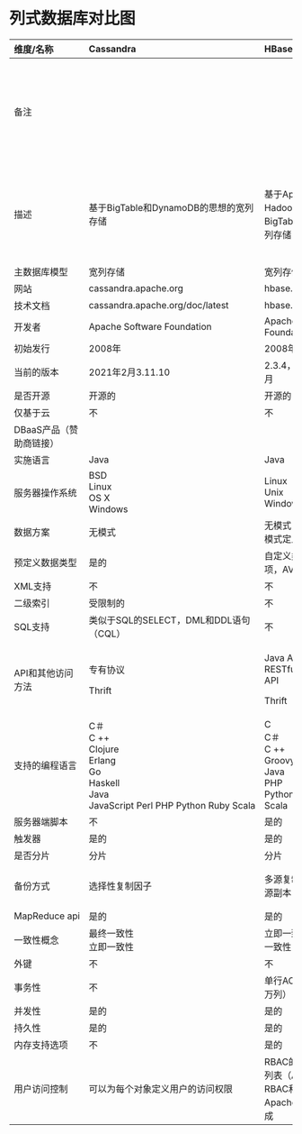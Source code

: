 <!--
 * @Author: wangzhichiao<https://github.com/wzc570738205>
 * @Date: 2021-03-29 16:08:33
 * @LastEditors: wangzhichiao<https://github.com/wzc570738205>
 * @LastEditTime: 2021-03-29 16:16:54
-->
# **列式数据库对比图**  

|**维度/名称**|**Cassandra**|**HBase** |**Hypertable**|
| :- | :- | :- | :- |
|备注|||Hypertable已于2016年3月停止进一步开发，并已从DB-Engines排名中删除。|
|描述|基于BigTable和DynamoDB的思想的宽列存储|基于Apache Hadoop和BigTable概念的大列存储|基于分布式文件系统（例如Hadoop）的开源BigTable实现|
|主数据库模型|宽列存储|宽列存储|宽列存储|
|网站|cassandra.apache.org|hbase.apache.org||
|技术文档|cassandra.apache.org/doc/latest|hbase.apache.org||
|开发者|Apache Software Foundation|Apache Software Foundation|Hypertable Inc.|
|初始发行|2008年|2008年|2009年|
|当前的版本|2021年2月3.11.10|2.3.4，2021年1月|0.9.8.11，2016年3月|
|是否开源|开源的|开源的|开源的|
|仅基于云|不|不|不|
|DBaaS产品（赞助商链接）||||
|实施语言|Java|Java|C ++|
|服务器操作系统|BSD<br>Linux<br>OS X<br>Windows|Linux<br>Unix<br>Windows|Linux<br>OS X<br>Windows|
|数据方案|无模式|无模式，可以进行模式定义|无模式|
|预定义数据类型|是的|自定义类型的选项，AVRO|不|
|XML支持 |不|不||
|二级索引|受限制的 |不|受限制的 |
|SQL支持|类似于SQL的SELECT，DML和DDL语句（CQL）|不|不|
|API和其他访问方法|<p>专有协议</p><p>Thrift</p>|<p>Java API<br>RESTful HTTP API</p><p>Thrift</p>|C ++ API<br>Thrift|
|支持的编程语言|C＃<br>C ++<br>Clojure<br>Erlang<br>Go<br>Haskell<br>Java<br>JavaScript Perl PHP Python Ruby Scala|C<br>C＃<br>C ++<br>Groovy<br>Java<br>PHP<br>Python<br>Scala|C ++<br>Java<br>Perl<br>PHP<br>Python<br>Ruby|
|服务器端脚本|不|是的|不|
|触发器|是的|是的|不|
|是否分片|分片|分片|分片|
|备份方式|选择性复制因子 |多源复制<br>源副本复制|文件系统级别的可选复制因子|
|MapReduce api|是的|是的|是的|
|一致性概念|最终一致性<br>立即一致性|立即一致性或最终一致性|立即一致性|
|外键|不|不|不|
|事务性|不 |单行ACID（跨数百万列）|不|
|并发性|是的|是的|是的|
|持久性|是的|是的|是的|
|内存支持选项|不|是的||
|用户访问控制|可以为每个对象定义用户的访问权限|RBAC的访问控制列表（ACL），与RBAC和ABAC的Apache Ranger集成|不|